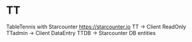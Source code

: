 # TT
TableTennis with Starcounter https://starcounter.io
TT -> Client ReadOnly
TTadmin -> Client DataEntry
TTDB -> Starcounter DB entities
